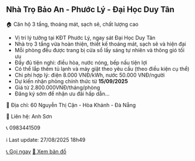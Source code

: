 <h2>Nhà Trọ Bảo An - Phước Lý - Đại Học Duy Tân</h2>
<p>🏠 Căn hộ 3 tầng, thoáng mát, sạch sẽ, chất lượng cao</p>
<ul>
  <li>Vị trí lý tưởng tại KĐT Phước Lý, ngay sát Đại Học Duy Tân</li>
  <li>Nhà trọ 3 tầng vừa hoàn thiện, thiết kế thoáng mát, sạch sẽ và hiện đại</li>
  <li>Mỗi phòng đều được trang bị cửa sổ lấy sáng tự nhiên và thông gió tối ưu</li>
  <li>Đầy đủ tiện nghi: điều hòa, nước nóng, bếp nấu tiện lợi</li>
  <li>Có thể lắp thêm tủ lạnh và máy giặt theo yêu cầu (theo điều kiện cụ thể)</li>
  <li>Chi phí hợp lý: điện 8.000 VNĐ/kWh, nước 50.000 VNĐ/người</li>
  <li>Dự kiến nhận phòng chính thức từ <b>15/09/2025</b></li>
  <li>Giá từ 2.800.000VNĐ/tháng/phòng</li>
<li>Đăng ký sớm để nhận ưu đãi hấp dẫn...</li>
</ul>
<p>📍 Địa chỉ: 60 Nguyễn Thị Cận - Hòa Khánh - Đà Nẵng</p>
<p>👤 Liên hệ: Anh Sơn</p>
<p>📞 0983441509</p>
<p>ℹ️ Last update: 27/08/2025 18h49</p>
<div class="contact">
 <a href="tel:0983441509" class="btn">📞 Gọi ngay</a>
 <a href="https://maps.app.goo.gl/SMgSJxBP8Zo7T19q8" target="_blank" class="btn">📍 Xem bản đồ</a>
</div>

